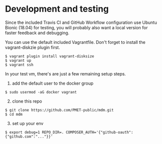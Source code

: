 # Development and testing

Since the included Travis CI and GitHub Workflow configuration use Ubuntu Bionic (18.04) for testing, you will probably also want a local version for faster feedback and debugging.

You can use the default included Vagrantfile. Don't forget to install the vagrant-diskzie plugin first.

```
$ vagrant plugin install vagrant-disksize
$ vagrant up
$ vagrant ssh
```

In your test vm, there's are just a few remaining setup steps.

1. add the default user to the docker group

```
$ sudo usermod -aG docker vagrant
```

2. clone this repo

```
$ git clone https://github.com/PMET-public/mdm.git
$ cd mdm
```

3. set up your env

```
$ export debug=1 REPO_DIR=. COMPOSER_AUTH='{"github-oauth":{"github.com":"..."}}'
```
